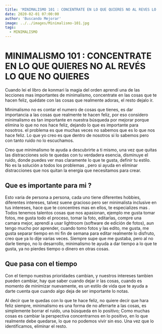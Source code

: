 ```yaml
---
title: 'MINIMALISMO 101 : CONCENTRATE EN LO QUE QUIERES NO AL REVES LO QUE NO QUIERES'
date: 2020-02-01 07:00:00
author: 'Buscando Mejorar'
image: ../../images/Minimalismo-101.jpg
tags:
  - MINIMALISMO
---
```


# MINIMALISMO 101 : CONCENTRATE EN LO QUE QUIERES NO AL REVÉS LO QUE NO QUIERES

Cuando lei el libro de konmari la magia del orden aprendí una de las lecciones mas importantes de minimalismo, concentrate en las cosas que te hacen feliz, quédate con las cosas que realmente adoras, el resto dejalo ir.

Minimalismo no es contar el numero de cosas que tienes, es dar importancia a las cosas que realmente te hacen feliz, por eso considero minimalismo es tan importante en nuestra búsqueda por mejorar porque elimina lo que no nos hace feliz, dejando lo que es importante para nosotros. el problema es que muchas veces no sabemos que es lo que nos hace feliz. Lo que yo creo es que dentro de nosotros si lo sabemos pero con tanto ruido no lo escuchamos.

Creo que minimalismo te ayuda a descubrirte a ti mismo, una vez que quitas las distracciones solo te quedas con tu verdadera esencia, disminuye el ruido, donde puedes ver mas claramente lo que te gusta, definir tu estilo. No es la solución a todos los problemas , pero si ayuda en eliminar distracciones que nos quitan la energia que necesitamos para crear.

## Que es importante para mi ?

Esto varia de persona a persona, cada uno tiene diferentes hobbies, diferentes intereses, talvez suene gracioso pero ser minimalista inclusive en tus intereses, hace que te concentres mas en ellos, te especializes mas . Todos tenemos talentos cosas que nos apasionan, ejemplo me gusta tomar fotos, me gusta todo el proceso, tomar la foto, editarlas, compre una camara mejor, aprendí a usar lightroom (software de edición de fotos), aun tengo mucho por aprender, cuando tomo fotos y las edito, me gusta, me gusta separar tiempo en mi fin de semana para editar realmente lo disfruto, creo que ya lo dije varias veces. Siempre supe que me gustaba, pero al no darle tiempo, no lo desarrollo, minimalismo te ayuda a dar tiempo a lo que te gusta, ya no pierdes tiempo o dinero en otras cosas.

## Que pasa con el tiempo

Con el tiempo nuestras prioridades cambian, y nuestros intereses tambien pueden cambiar, hay que saber cuando dejar ir las cosas, cuando es momento de minimizar nuevamente, es un estilo de vida que te ayuda a darte cuenta que cuando algo deja de ser importante lo notas.

Al decir que te quedas con lo que te hace feliz, no quiere decir que hara feliz siempre, minimalismo es una forma de no aferrarte a las cosas, es simplemente borrar el ruido, una búsqueda en lo positivo; Como muchas cosas es cambiar la perspectiva concentrarnos en lo positivo, en lo que realmente debe quedarse, lo que no podemos vivir sin eso. Una vez que lo identificamos, eliminar el resto.
